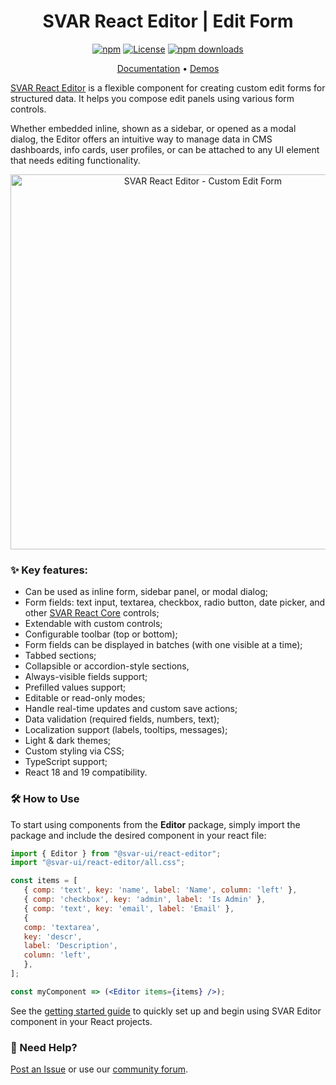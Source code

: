 <div align="center">

# SVAR React Editor | Edit Form

[![npm](https://img.shields.io/npm/v/@svar-ui/react-editor.svg)](https://www.npmjs.com/package/@svar-ui/react-editor)
[![License](https://img.shields.io/github/license/svar-widgets/react-editor)](https://github.com/svar-widgets/react-editor/blob/main/license.txt)
[![npm downloads](https://img.shields.io/npm/dm/@svar-ui/react-editor.svg)](https://www.npmjs.com/package/@svar-ui/react-editor)

</div>

<div align="center">

[Documentation](https://docs.svar.dev/react/editor/getting_started/) • [Demos](https://docs.svar.dev/react/editor/samples/)

</div>

[SVAR React Editor](https://svar.dev/react/editor/) is a flexible component for creating custom edit forms for structured data. It helps you compose edit panels using various form controls.

Whether embedded inline, shown as a sidebar, or opened as a modal dialog, the Editor offers an intuitive way to manage data in CMS dashboards, info cards, user profiles, or can be attached to any UI element that needs editing functionality.

<div align="center">
	
<img src="https://svar.dev/images/github/github-editor.png" alt="SVAR React Editor - Custom Edit Form" style="width: 600px;">

</div>

### :sparkles: Key features:

- Can be used as inline form, sidebar panel, or modal dialog;
- Form fields: text input, textarea, checkbox, radio button, date picker, and other [SVAR React Core](https://github.com/svar-widgets/react-core) controls;
- Extendable with custom controls;
- Configurable toolbar (top or bottom);
- Form fields can be displayed in batches (with one visible at a time);
- Tabbed sections;
- Collapsible or accordion-style sections,
- Always-visible fields support;
- Prefilled values support;
- Editable or read-only modes;
- Handle real-time updates and custom save actions;
- Data validation (required fields, numbers, text);
- Localization support (labels, tooltips, messages);
- Light & dark themes;
- Custom styling via CSS;
- TypeScript support;
- React 18 and 19 compatibility.

### :hammer_and_wrench: How to Use

To start using components from the **Editor** package, simply import the package and include the desired component in your react file:

```jsx
import { Editor } from "@svar-ui/react-editor";
import "@svar-ui/react-editor/all.css";

const items = [
   { comp: 'text', key: 'name', label: 'Name', column: 'left' },
   { comp: 'checkbox', key: 'admin', label: 'Is Admin' },
   { comp: 'text', key: 'email', label: 'Email' },
   {
   comp: 'textarea',
   key: 'descr',
   label: 'Description',
   column: 'left',
   },
];

const myComponent => (<Editor items={items} />);
```

See the [getting started guide](https://docs.svar.dev/react/editor/getting_started/) to quickly set up and begin using SVAR Editor component in your React projects.

### :speech_balloon: Need Help?

[Post an Issue](https://github.com/svar-widgets/react-editor/issues/) or use our [community forum](https://forum.svar.dev).
